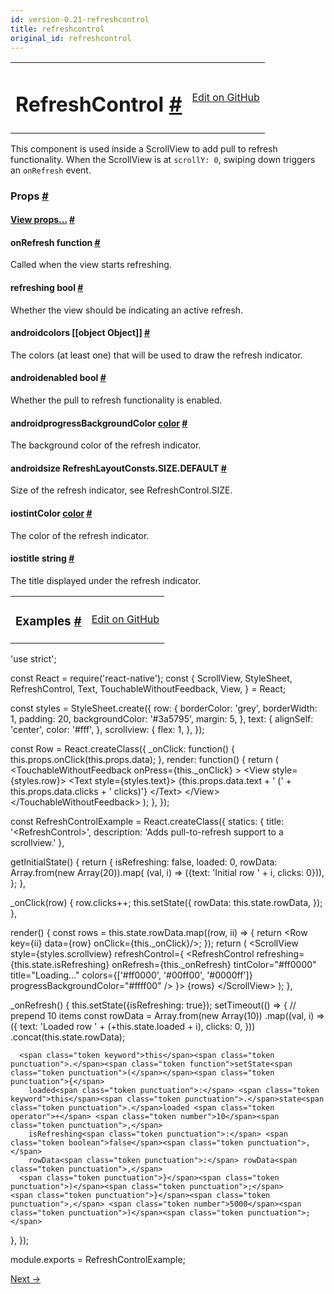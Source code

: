 ```yaml
---
id: version-0.21-refreshcontrol
title: refreshcontrol
original_id: refreshcontrol
---
```

<a id="content"></a><table width="100%"><tbody><tr><td><h1><a class="anchor" name="refreshcontrol"></a>RefreshControl <a class="hash-link" href="undefined#refreshcontrol">#</a></h1></td><td style="text-align:right;"><a target="_blank" href="https://github.com/facebook/react-native/blob/master/Libraries/Components/RefreshControl/RefreshControl.js">Edit on GitHub</a></td></tr></tbody></table><div><div><p>This component is used inside a ScrollView to add pull to refresh
functionality. When the ScrollView is at <code>scrollY: 0</code>, swiping down
triggers an <code>onRefresh</code> event.</p></div><h3><a class="anchor" name="props"></a>Props <a class="hash-link" href="undefined#props">#</a></h3><div class="props"><div class="prop"><h4 class="propTitle"><a class="anchor" name="view"></a><a href="view.html#props">View props...</a> <a class="hash-link" href="undefined#view">#</a></h4></div><div class="prop"><h4 class="propTitle"><a class="anchor" name="onrefresh"></a>onRefresh <span class="propType">function</span> <a class="hash-link" href="undefined#onrefresh">#</a></h4><div><p>Called when the view starts refreshing.</p></div></div><div class="prop"><h4 class="propTitle"><a class="anchor" name="refreshing"></a>refreshing <span class="propType">bool</span> <a class="hash-link" href="undefined#refreshing">#</a></h4><div><p>Whether the view should be indicating an active refresh.</p></div></div><div class="prop"><h4 class="propTitle"><a class="anchor" name="colors"></a><span class="platform">android</span>colors <span class="propType">[[object Object]]</span> <a class="hash-link" href="undefined#colors">#</a></h4><div><p>The colors (at least one) that will be used to draw the refresh indicator.</p></div></div><div class="prop"><h4 class="propTitle"><a class="anchor" name="enabled"></a><span class="platform">android</span>enabled <span class="propType">bool</span> <a class="hash-link" href="undefined#enabled">#</a></h4><div><p>Whether the pull to refresh functionality is enabled.</p></div></div><div class="prop"><h4 class="propTitle"><a class="anchor" name="progressbackgroundcolor"></a><span class="platform">android</span>progressBackgroundColor <span class="propType"><a href="colors.html">color</a></span> <a class="hash-link" href="undefined#progressbackgroundcolor">#</a></h4><div><p>The background color of the refresh indicator.</p></div></div><div class="prop"><h4 class="propTitle"><a class="anchor" name="size"></a><span class="platform">android</span>size <span class="propType">RefreshLayoutConsts.SIZE.DEFAULT</span> <a class="hash-link" href="undefined#size">#</a></h4><div><p>Size of the refresh indicator, see RefreshControl.SIZE.</p></div></div><div class="prop"><h4 class="propTitle"><a class="anchor" name="tintcolor"></a><span class="platform">ios</span>tintColor <span class="propType"><a href="colors.html">color</a></span> <a class="hash-link" href="undefined#tintcolor">#</a></h4><div><p>The color of the refresh indicator.</p></div></div><div class="prop"><h4 class="propTitle"><a class="anchor" name="title"></a><span class="platform">ios</span>title <span class="propType">string</span> <a class="hash-link" href="undefined#title">#</a></h4><div><p>The title displayed under the refresh indicator.</p></div></div></div></div><div><table width="100%"><tbody><tr><td><h3><a class="anchor" name="examples"></a>Examples <a class="hash-link" href="undefined#examples">#</a></h3></td><td style="text-align:right;"><a target="_blank" href="https://github.com/facebook/react-native/blob/master/Examples/UIExplorer/RefreshControlExample.js">Edit on GitHub</a></td></tr></tbody></table><div class="prism language-javascript"><span class="token string">'use strict'</span><span class="token punctuation">;</span>

const React <span class="token operator">=</span> <span class="token function">require<span class="token punctuation">(</span></span><span class="token string">'react-native'</span><span class="token punctuation">)</span><span class="token punctuation">;</span>
const <span class="token punctuation">{</span>
  ScrollView<span class="token punctuation">,</span>
  StyleSheet<span class="token punctuation">,</span>
  RefreshControl<span class="token punctuation">,</span>
  Text<span class="token punctuation">,</span>
  TouchableWithoutFeedback<span class="token punctuation">,</span>
  View<span class="token punctuation">,</span>
<span class="token punctuation">}</span> <span class="token operator">=</span> React<span class="token punctuation">;</span>

const styles <span class="token operator">=</span> StyleSheet<span class="token punctuation">.</span><span class="token function">create<span class="token punctuation">(</span></span><span class="token punctuation">{</span>
  row<span class="token punctuation">:</span> <span class="token punctuation">{</span>
    borderColor<span class="token punctuation">:</span> <span class="token string">'grey'</span><span class="token punctuation">,</span>
    borderWidth<span class="token punctuation">:</span> <span class="token number">1</span><span class="token punctuation">,</span>
    padding<span class="token punctuation">:</span> <span class="token number">20</span><span class="token punctuation">,</span>
    backgroundColor<span class="token punctuation">:</span> <span class="token string">'#3a5795'</span><span class="token punctuation">,</span>
    margin<span class="token punctuation">:</span> <span class="token number">5</span><span class="token punctuation">,</span>
  <span class="token punctuation">}</span><span class="token punctuation">,</span>
  text<span class="token punctuation">:</span> <span class="token punctuation">{</span>
    alignSelf<span class="token punctuation">:</span> <span class="token string">'center'</span><span class="token punctuation">,</span>
    color<span class="token punctuation">:</span> <span class="token string">'#fff'</span><span class="token punctuation">,</span>
  <span class="token punctuation">}</span><span class="token punctuation">,</span>
  scrollview<span class="token punctuation">:</span> <span class="token punctuation">{</span>
    flex<span class="token punctuation">:</span> <span class="token number">1</span><span class="token punctuation">,</span>
  <span class="token punctuation">}</span><span class="token punctuation">,</span>
<span class="token punctuation">}</span><span class="token punctuation">)</span><span class="token punctuation">;</span>

const Row <span class="token operator">=</span> React<span class="token punctuation">.</span><span class="token function">createClass<span class="token punctuation">(</span></span><span class="token punctuation">{</span>
  _onClick<span class="token punctuation">:</span> <span class="token keyword">function</span><span class="token punctuation">(</span><span class="token punctuation">)</span> <span class="token punctuation">{</span>
    <span class="token keyword">this</span><span class="token punctuation">.</span>props<span class="token punctuation">.</span><span class="token function">onClick<span class="token punctuation">(</span></span><span class="token keyword">this</span><span class="token punctuation">.</span>props<span class="token punctuation">.</span>data<span class="token punctuation">)</span><span class="token punctuation">;</span>
  <span class="token punctuation">}</span><span class="token punctuation">,</span>
  render<span class="token punctuation">:</span> <span class="token keyword">function</span><span class="token punctuation">(</span><span class="token punctuation">)</span> <span class="token punctuation">{</span>
    <span class="token keyword">return</span> <span class="token punctuation">(</span>
     &lt;TouchableWithoutFeedback onPress<span class="token operator">=</span><span class="token punctuation">{</span><span class="token keyword">this</span><span class="token punctuation">.</span>_onClick<span class="token punctuation">}</span> <span class="token operator">&gt;</span>
        &lt;View style<span class="token operator">=</span><span class="token punctuation">{</span>styles<span class="token punctuation">.</span>row<span class="token punctuation">}</span><span class="token operator">&gt;</span>
          &lt;Text style<span class="token operator">=</span><span class="token punctuation">{</span>styles<span class="token punctuation">.</span>text<span class="token punctuation">}</span><span class="token operator">&gt;</span>
            <span class="token punctuation">{</span><span class="token keyword">this</span><span class="token punctuation">.</span>props<span class="token punctuation">.</span>data<span class="token punctuation">.</span>text <span class="token operator">+</span> <span class="token string">' ('</span> <span class="token operator">+</span> <span class="token keyword">this</span><span class="token punctuation">.</span>props<span class="token punctuation">.</span>data<span class="token punctuation">.</span>clicks <span class="token operator">+</span> <span class="token string">' clicks)'</span><span class="token punctuation">}</span>
          &lt;<span class="token operator">/</span>Text<span class="token operator">&gt;</span>
        &lt;<span class="token operator">/</span>View<span class="token operator">&gt;</span>
      &lt;<span class="token operator">/</span>TouchableWithoutFeedback<span class="token operator">&gt;</span>
    <span class="token punctuation">)</span><span class="token punctuation">;</span>
  <span class="token punctuation">}</span><span class="token punctuation">,</span>
<span class="token punctuation">}</span><span class="token punctuation">)</span><span class="token punctuation">;</span>

const RefreshControlExample <span class="token operator">=</span> React<span class="token punctuation">.</span><span class="token function">createClass<span class="token punctuation">(</span></span><span class="token punctuation">{</span>
  statics<span class="token punctuation">:</span> <span class="token punctuation">{</span>
    title<span class="token punctuation">:</span> <span class="token string">'&lt;RefreshControl&gt;'</span><span class="token punctuation">,</span>
    description<span class="token punctuation">:</span> <span class="token string">'Adds pull-to-refresh support to a scrollview.'</span>
  <span class="token punctuation">}</span><span class="token punctuation">,</span>

  <span class="token function">getInitialState<span class="token punctuation">(</span></span><span class="token punctuation">)</span> <span class="token punctuation">{</span>
    <span class="token keyword">return</span> <span class="token punctuation">{</span>
      isRefreshing<span class="token punctuation">:</span> <span class="token boolean">false</span><span class="token punctuation">,</span>
      loaded<span class="token punctuation">:</span> <span class="token number">0</span><span class="token punctuation">,</span>
      rowData<span class="token punctuation">:</span> Array<span class="token punctuation">.</span><span class="token function">from<span class="token punctuation">(</span></span><span class="token keyword">new</span> <span class="token class-name">Array</span><span class="token punctuation">(</span><span class="token number">20</span><span class="token punctuation">)</span><span class="token punctuation">)</span><span class="token punctuation">.</span><span class="token function">map<span class="token punctuation">(</span></span>
        <span class="token punctuation">(</span>val<span class="token punctuation">,</span> i<span class="token punctuation">)</span> <span class="token operator">=</span><span class="token operator">&gt;</span> <span class="token punctuation">(</span><span class="token punctuation">{</span>text<span class="token punctuation">:</span> <span class="token string">'Initial row '</span> <span class="token operator">+</span> i<span class="token punctuation">,</span> clicks<span class="token punctuation">:</span> <span class="token number">0</span><span class="token punctuation">}</span><span class="token punctuation">)</span><span class="token punctuation">)</span><span class="token punctuation">,</span>
    <span class="token punctuation">}</span><span class="token punctuation">;</span>
  <span class="token punctuation">}</span><span class="token punctuation">,</span>

  <span class="token function">_onClick<span class="token punctuation">(</span></span>row<span class="token punctuation">)</span> <span class="token punctuation">{</span>
    row<span class="token punctuation">.</span>clicks<span class="token operator">++</span><span class="token punctuation">;</span>
    <span class="token keyword">this</span><span class="token punctuation">.</span><span class="token function">setState<span class="token punctuation">(</span></span><span class="token punctuation">{</span>
      rowData<span class="token punctuation">:</span> <span class="token keyword">this</span><span class="token punctuation">.</span>state<span class="token punctuation">.</span>rowData<span class="token punctuation">,</span>
    <span class="token punctuation">}</span><span class="token punctuation">)</span><span class="token punctuation">;</span>
  <span class="token punctuation">}</span><span class="token punctuation">,</span>

  <span class="token function">render<span class="token punctuation">(</span></span><span class="token punctuation">)</span> <span class="token punctuation">{</span>
    const rows <span class="token operator">=</span> <span class="token keyword">this</span><span class="token punctuation">.</span>state<span class="token punctuation">.</span>rowData<span class="token punctuation">.</span><span class="token function">map<span class="token punctuation">(</span></span><span class="token punctuation">(</span>row<span class="token punctuation">,</span> ii<span class="token punctuation">)</span> <span class="token operator">=</span><span class="token operator">&gt;</span> <span class="token punctuation">{</span>
      <span class="token keyword">return</span> &lt;Row key<span class="token operator">=</span><span class="token punctuation">{</span>ii<span class="token punctuation">}</span> data<span class="token operator">=</span><span class="token punctuation">{</span>row<span class="token punctuation">}</span> onClick<span class="token operator">=</span><span class="token punctuation">{</span><span class="token keyword">this</span><span class="token punctuation">.</span>_onClick<span class="token punctuation">}</span><span class="token operator">/</span><span class="token operator">&gt;</span><span class="token punctuation">;</span>
    <span class="token punctuation">}</span><span class="token punctuation">)</span><span class="token punctuation">;</span>
    <span class="token keyword">return</span> <span class="token punctuation">(</span>
      &lt;ScrollView
        style<span class="token operator">=</span><span class="token punctuation">{</span>styles<span class="token punctuation">.</span>scrollview<span class="token punctuation">}</span>
        refreshControl<span class="token operator">=</span><span class="token punctuation">{</span>
          &lt;RefreshControl
            refreshing<span class="token operator">=</span><span class="token punctuation">{</span><span class="token keyword">this</span><span class="token punctuation">.</span>state<span class="token punctuation">.</span>isRefreshing<span class="token punctuation">}</span>
            onRefresh<span class="token operator">=</span><span class="token punctuation">{</span><span class="token keyword">this</span><span class="token punctuation">.</span>_onRefresh<span class="token punctuation">}</span>
            tintColor<span class="token operator">=</span><span class="token string">"#ff0000"</span>
            title<span class="token operator">=</span><span class="token string">"Loading..."</span>
            colors<span class="token operator">=</span><span class="token punctuation">{</span><span class="token punctuation">[</span><span class="token string">'#ff0000'</span><span class="token punctuation">,</span> <span class="token string">'#00ff00'</span><span class="token punctuation">,</span> <span class="token string">'#0000ff'</span><span class="token punctuation">]</span><span class="token punctuation">}</span>
            progressBackgroundColor<span class="token operator">=</span><span class="token string">"#ffff00"</span>
          <span class="token operator">/</span><span class="token operator">&gt;</span>
        <span class="token punctuation">}</span><span class="token operator">&gt;</span>
        <span class="token punctuation">{</span>rows<span class="token punctuation">}</span>
      &lt;<span class="token operator">/</span>ScrollView<span class="token operator">&gt;</span>
    <span class="token punctuation">)</span><span class="token punctuation">;</span>
  <span class="token punctuation">}</span><span class="token punctuation">,</span>

  <span class="token function">_onRefresh<span class="token punctuation">(</span></span><span class="token punctuation">)</span> <span class="token punctuation">{</span>
    <span class="token keyword">this</span><span class="token punctuation">.</span><span class="token function">setState<span class="token punctuation">(</span></span><span class="token punctuation">{</span>isRefreshing<span class="token punctuation">:</span> <span class="token boolean">true</span><span class="token punctuation">}</span><span class="token punctuation">)</span><span class="token punctuation">;</span>
    <span class="token function">setTimeout<span class="token punctuation">(</span></span><span class="token punctuation">(</span><span class="token punctuation">)</span> <span class="token operator">=</span><span class="token operator">&gt;</span> <span class="token punctuation">{</span>
     <span class="token comment" spellcheck="true"> // prepend 10 items
</span>      const rowData <span class="token operator">=</span> Array<span class="token punctuation">.</span><span class="token function">from<span class="token punctuation">(</span></span><span class="token keyword">new</span> <span class="token class-name">Array</span><span class="token punctuation">(</span><span class="token number">10</span><span class="token punctuation">)</span><span class="token punctuation">)</span>
      <span class="token punctuation">.</span><span class="token function">map<span class="token punctuation">(</span></span><span class="token punctuation">(</span>val<span class="token punctuation">,</span> i<span class="token punctuation">)</span> <span class="token operator">=</span><span class="token operator">&gt;</span> <span class="token punctuation">(</span><span class="token punctuation">{</span>
        text<span class="token punctuation">:</span> <span class="token string">'Loaded row '</span> <span class="token operator">+</span> <span class="token punctuation">(</span><span class="token operator">+</span><span class="token keyword">this</span><span class="token punctuation">.</span>state<span class="token punctuation">.</span>loaded <span class="token operator">+</span> i<span class="token punctuation">)</span><span class="token punctuation">,</span>
        clicks<span class="token punctuation">:</span> <span class="token number">0</span><span class="token punctuation">,</span>
      <span class="token punctuation">}</span><span class="token punctuation">)</span><span class="token punctuation">)</span>
      <span class="token punctuation">.</span><span class="token function">concat<span class="token punctuation">(</span></span><span class="token keyword">this</span><span class="token punctuation">.</span>state<span class="token punctuation">.</span>rowData<span class="token punctuation">)</span><span class="token punctuation">;</span>

      <span class="token keyword">this</span><span class="token punctuation">.</span><span class="token function">setState<span class="token punctuation">(</span></span><span class="token punctuation">{</span>
        loaded<span class="token punctuation">:</span> <span class="token keyword">this</span><span class="token punctuation">.</span>state<span class="token punctuation">.</span>loaded <span class="token operator">+</span> <span class="token number">10</span><span class="token punctuation">,</span>
        isRefreshing<span class="token punctuation">:</span> <span class="token boolean">false</span><span class="token punctuation">,</span>
        rowData<span class="token punctuation">:</span> rowData<span class="token punctuation">,</span>
      <span class="token punctuation">}</span><span class="token punctuation">)</span><span class="token punctuation">;</span>
    <span class="token punctuation">}</span><span class="token punctuation">,</span> <span class="token number">5000</span><span class="token punctuation">)</span><span class="token punctuation">;</span>
  <span class="token punctuation">}</span><span class="token punctuation">,</span>
<span class="token punctuation">}</span><span class="token punctuation">)</span><span class="token punctuation">;</span>

module<span class="token punctuation">.</span>exports <span class="token operator">=</span> RefreshControlExample<span class="token punctuation">;</span></div></div><div class="docs-prevnext"><a class="docs-next" href="scrollview.html#content">Next →</a></div>
